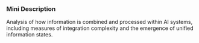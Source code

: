 ### Mini Description

Analysis of how information is combined and processed within AI systems, including measures of integration complexity and the emergence of unified information states.

